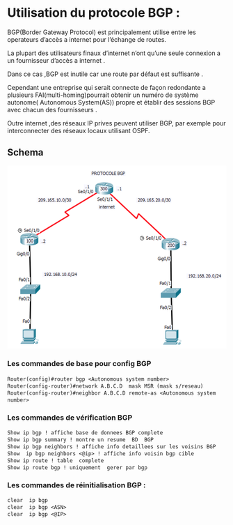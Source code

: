 # Utilisation du protocole BGP :

BGP(Border Gateway Protocol) est principalement utilise entre les operateurs d’accès a internet pour l’échange de routes. 

La plupart des utilisateurs finaux d’internet n’ont qu’une seule connexion a un fournisseur d’accès a internet .

Dans ce cas ,BGP est inutile car une route par défaut est suffisante .

Cependant  une entreprise qui serait connecte de façon redondante a plusieurs FAI(multi-homing)pourrait obtenir un numéro de système autonome( Autonomous System(AS)) propre et établir des sessions BGP avec chacun des fournisseurs .

Outre internet ,des réseaux IP prives peuvent utiliser BGP, par exemple pour interconnecter des réseaux locaux utilisant OSPF.

## Schema

![image](../images/BGP.png)

### Les commandes de base pour config BGP

```
Router(config)#router bgp <Autonomous system number>
Router(config-router)#network A.B.C.D  mask MSR (mask s/reseau)
Router(config-router)#neighbor A.B.C.D remote-as <Autonomous system number>
```

### Les commandes de vérification  BGP

```
Show ip bgp ! affiche base de donnees BGP complete
Show ip bgp summary ! montre un resume  BD  BGP
Show ip bgp neighbors ! affiche info detaillees sur les voisins BGP
Show  ip bgp neighbors <@ip> ! affiche info voisin bgp cible
Show ip route ! table  complete
Show ip route bgp ! uniquement  gerer par bgp
```

### Les commandes de réinitialisation BGP :

```
clear  ip bgp 
clear  ip bgp <ASN>
clear  ip bgp <@IP>
```

